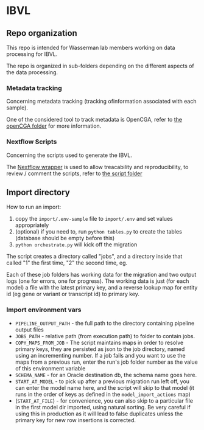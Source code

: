 # IBVL

## Repo organization

This repo is intended for Wasserman lab members working on data processing for IBVL.

The repo is organized in sub-folders depending on the different aspects of the data processing.

### Metadata tracking
Concerning metadata tracking (tracking ofinformation associated with each sample).

One of the considered tool to track metadata is OpenCGA, refer to [the openCGA folder](https://github.com/scorreard/IBVL/tree/main/opencga) for more information.

### Nextflow Scripts
Concerning the scripts used to generate the IBVL.

The [Nextflow wrapper](https://www.nextflow.io) is used to allow treacability and reproducibility, to review / comment the scripts, refer to [the script folder](https://github.com/scorreard/IBVL/tree/main/Nextflow_script)

## Import directory

How to run an import:
  1) copy the `import/.env-sample` file to `import/.env` and set values appropriately
  2) (optional) if you need to, run `python tables.py` to create the tables (database should be empty before this)
  3) `python orchestrate.py` will kick off the migration

The script creates a directory called "jobs", and a directory inside that called "1" the first time, "2" the second time, eg. 

Each of these job folders has working data for the migration and two output logs (one for errors, one for progress). The working data is just (for each model) a file with the latest primary key, and a reverse lookup map for entity id (eg gene or variant or transcript id) to primary key.

### Import environment vars
  - `PIPELINE_OUTPUT_PATH` - the full path to the directory containing pipeline output files
  - `JOBS_PATH` - relative path (from execution path) to folder to contain jobs.
  - `COPY_MAPS_FROM_JOB` - The script maintains maps in order to resolve primary keys, they are persisted as json to the job directory, named using an incrementing number. If a job fails and you want to use the maps from a previous run, enter the run's job folder number as the value of this environment variable
  - `SCHEMA_NAME` - for an Oracle destination db, the schema name goes here.
  - `START_AT_MODEL` - to pick up after a previous migration run left off, you can enter the model name here, and the script will skip to that model (it runs in the order of keys as defined in the `model_import_actions` map)
  - (`START_AT_FILE`) - for convenience, you can also skip to a particular file in the first model dir imported, using natural sorting. Be very careful if using this in production as it will lead to false duplicates unless the primary key for new row insertions is corrected.
